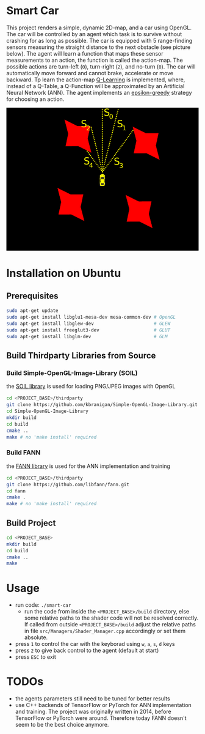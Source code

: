 # Smart Car
This project renders a simple, dynamic 2D-map, and a car using OpenGL. The car will be controlled by an agent which task is to survive without crashing for as long as possible. The car is equipped with 5 range-finding sensors measuring the straight distance to the next obstacle (see picture below). The agent will learn a function that maps these sensor measurements to an action, the function is called the action-map. The possible actions are turn-left (`0`), turn-right (`2`), and no-turn (`0`). The car will automatically move forward and cannot brake, accelerate or move backward. Tp learn the action-map [Q-Learning](https://en.wikipedia.org/wiki/Q-learning) is implemented, where, instead of a Q-Table, a Q-Function will be approximated by an Artificial Neural Network (ANN). The agent implements an [epsilon-greedy](https://en.wikipedia.org/wiki/Multi-armed_bandit#Approximate_solutions) strategy for choosing an action.

![car-agent with visualized range-sensors](data/teaser.png)

# Installation on Ubuntu
## Prerequisites
```bash
sudo apt-get update
sudo apt-get install libglu1-mesa-dev mesa-common-dev # OpenGL
sudo apt-get install libglew-dev                      # GLEW
sudo apt-get install freeglut3-dev                    # GLUT
sudo apt-get install libglm-dev                       # GLM
```

## Build Thirdparty Libraries from Source
### Build Simple-OpenGL-Image-Library (SOIL)
the [SOIL library](https://github.com/kbranigan/Simple-OpenGL-Image-Library) is used for loading PNG/JPEG images with OpenGL
```bash
cd <PROJECT_BASE>/thirdparty
git clone https://github.com/kbranigan/Simple-OpenGL-Image-Library.git
cd Simple-OpenGL-Image-Library
mkdir build
cd build
cmake ..
make # no 'make install' required
```

### Build FANN
the [FANN library](https://github.com/libfann/fann) is used for the ANN implementation and training
```bash
cd <PROJECT_BASE>/thirdparty
git clone https://github.com/libfann/fann.git
cd fann
cmake .
make # no 'make install' required
```

## Build Project
```bash
cd <PROJECT_BASE>
mkdir build
cd build
cmake ..
make
```

# Usage
* run code: `./smart-car`
  * run the code from inside the `<PROJECT_BASE>/build` directory, else some relative paths to the shader code will not be resolved correctly. If called from outside `<PROJECT_BASE>/build` adjust the relative paths in file `src/Managers/Shader_Manager.cpp` accordingly or set them absolute.
* press `1` to control the car with the keyborad using `w`, `a`, `s`, `d` keys
* press `2` to give back control to the agent (default at start)
* press `ESC` to exit

# TODOs
* the agents parameters still need to be tuned for better results
* use C++ backends of TensorFlow or PyTorch for ANN implementation and training. The project was originally written in 2014, before TensorFlow or PyTorch were around. Therefore today FANN doesn't seem to be the best choice anymore.
